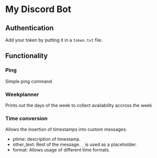 # My Discord Bot

## Authentication

Add your token by putting it in a ``token.txt`` file.

## Functionality

### Ping
Simple ping command

### Weekplanner
Prints out the days of the week to collect availability accross the week

### Time conversion

Allows the insertion of timestamps into custom messages:
- ptime: description of timestamp.
- other_text: Rest of the message. ``_`` is used as a placeholder.
- format: Allows usage of different time formats.
